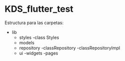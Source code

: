 # KDS_flutter_test


Estructura para las carpetas: 


- lib
  - styles
    -class Styles
  - models
  - repository
    -classRepository
    -classRepositoryImpl
  - ui
    -widgets
    -pages
